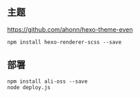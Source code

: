 
## 主题
https://github.com/ahonn/hexo-theme-even
```
npm install hexo-renderer-scss --save
```

## 部署

```
npm install ali-oss --save
node deploy.js
```
